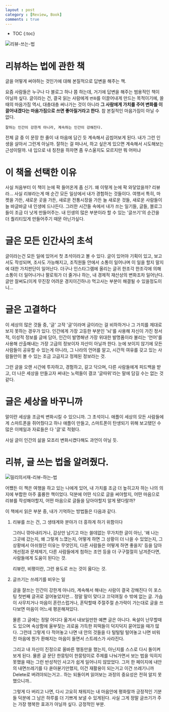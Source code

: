 ```yaml
---
layout : post
category : [Review, Book]
comments : true
---
```


* TOC
{:toc}

![리뷰-쓰는-법](https://user-images.githubusercontent.com/35059428/56861490-d1c6e680-69d3-11e9-96cb-68dd59296244.jpg)





# 리뷰하는 법에 관한 책

글을 어떻게 써야하는 것인가에 대해
본질적으로 답변을 해주는 책.

요즘 사람들은 누구나 다 블로그 하나 쯤 하는데, 거기에 답변을 해주는 범용적인 책이 아닐까 싶다.
글이라는 건, 결국 읽는 사람에게 `변화`를 이끌어내게 만드는 목적이기에,
쓸 때의 마음가짐 역시, 대충대충 써나가는 것이 아니라
**그 사람에게 가치를 주어 변화를 이끌어내겠다는 마음가짐으로 쓰면 좋아질거라고 한다.**
참 본질적인 마음가짐이 아닐 수 없다.


```
잘하는 인간이 강한게 아니라, 계속하는 인간이 강해진다.
```


전체 글 중 이 문장 한 줄이 내 마음에 담긴 듯
계속해서 곱씹어보게 된다.
내가 그런 인생을 살아서 그런게 아닐까.
잘하는 걸 떠나서, 하고 싶은게 있으면 계속해서 시도해보는 근성이랄까.
내 입으로 내 칭찬을 하자면 좀 우스울지도 모르지만
뭐 어떠냐

# 이 책을 선택한 이유

사실 처음부터 이 책이 눈에 팍 들어온게 좀 신기.
왜 이렇게 눈에 팍 와닿았을까?
리뷰라... 사실 리뷰라는게 매 순간 모든 일상에서 내가 경험하는 것들이다.
여행서 특히, 마켓을 가든, 새로운 곳을 가든, 새로운 전통시장을 가든
늘 새로운 것들, 새로운 사람들이 늘 바글바글 내 인생에 드나든다.
그러한 시간들 속에서
내가 쓰는 일기들, 글들, 블로그들이 조금 더 낫게 만들어주는.
내 인생의 많은 부분이라 할 수 있는 '글쓰기'의 순간을 더 퀄리티있게 만들어주기 때문 아닌가싶다.

# 글은 모든 인간사의 초석

글이라는건 모든 일에 있어서
첫 초석이라고 볼 수 있다.
글이 있어야 기획이 있고, 보고서도 작성되며, 조사도 가능해지고, 조직원들 안에서 소통이 일어나며
이 일을 할지 말지에 대한 가치판단이 일어난다.
더구나 인스타그램에 올리는 글귀 한조각 한조각에 의해
소통이 더 일어나거나
팔로워가 더 줄거나 하는, 내 경제적 재산상의 변화조차 일어난다.
글만 잘써도(이게 무진장 어려운 경지이긴하나) 먹고사는 부분이 해결될 수 있을정도이니...

# 글은 고결하다

이 세상의 많은 것들 중,
'글' 고작 '글'이라며 글이라는 걸 비하하거나 그 가치를 제대로 보지 못하는 경우가 있다.
인간에게 가장 고등한 부분인 '뇌'를 사용해 자신이 가진 정서적, 이성적 정보를 글에 담아,
인간이 발명해낸 가장 위대한 발명품이라 불리는 '언어'를 사용해 산출해내는 가장 고급의 정보이자 자산이 아닐까 한다.
눈에 보이지 않기에 모든 사람들이 공유할 수 있는게 아니라, 그 나라의 언어를 알고, 시간적 여유를 갖고 있는 사람들만이 볼 수 있는 조금 고급지고 정제된 정보라는 것.

그런 글을 오랜 시간에 투자하고, 경험하고, 갈고 닥으며, 다른 사람들에게 피드백을 받고, 더 나은 세상을 만들고자 써내는 노력들이 결코 '글따위'라는 말에 담길 수는 없는 것 같다.

# 글은 세상을 바꾸니까

말이란 세상을 조금씩 변화시킬 수 있으니까.
그 초석이니.
애플이 세상의 모든 사람들에게 스마트폰을 쥐어줬다고 하나
애플이 만들고, 스마트폰이 탄생되기 위해 보고됐던 수많은 이메일과 자료들은
다 '글'로 적혔다.

사실 글이 인간의 삶을 모조리 변화시켰다해도 과언이 아닐 듯.

# 리뷰, 글 쓰는 법을 알려줬다.


![밀리의서재-리뷰-하는-법](https://user-images.githubusercontent.com/35059428/56625194-bcb62480-666e-11e9-9e40-0e65c996f0e4.jpg)


어쨌든
이 책은 여행을 하고 있는 나에게 있어,
내 가치를 조금 더 높히고자 하는 나의 의지에 부합한 아주 훌륭한 책이었다.
덕분에 어떤 식으로 글을 써야할지, 어떤 마음으로 리뷰를 작성해야할지, 어떤 마음으로 글들을 담아야할지 알게 됐다랄까?

이 책에서 읽은 부분 중, 내가 기억하는 방법들은 다음과 같다.

1. 리뷰를 쓰는 건, 그 생태계와 분야가 더 흥하게 하기 위함이다

    그러니 깎아내리거나, 감상만 남기고 마는 쓸데없는 무가치한 글이 아닌,
    '왜 나는 그곳에 갔는지, 왜 그렇게 느꼈는지, 어떻게 하면 그 상황이 더 나을 수 있었는지, 그 상황에서 아쉬웠던 이유는 무엇인지, 다른 사람들은 어떻게 하면 좋을지' 등을 담아 개선점과 문제제기, 다른 사람들에게 첨하는 조언 등을 더 구구절절히 남겨준다면, 사람들에게 도움이 된다는 것.

    리뷰란, 비평이란, 그런 용도로 쓰는 것이 옳다는 것.

2. 글쓰기는 쓰레기를 비우는 일

    글을 잘쓰는 인간이 강한게 아니라, 계속해서 해내는 사람이 결국 강해진다
    이 포스팅 첫번째 글귀로 걸어놓았지만...
    정말 말이 맞다고 끄덕여질 수 밖에 없는 글.
    가슴이 사무치거나 마음이 혼란스럽거나, 혼탁할때
    주절주절 손가락이 가는대로 글을 쓰다보면
    마음이 어느새 평온해져있다.

    물론 그 글에는 정말 어디다 옮겨서 내보일만한 예쁜 글은 아니다.
    욕설이 난무할때도 있으며 속상함에 울부짖는 괴로움 가득한 피떡들이 덕지덕지 묻어있을 때가 많다.
    그런데
    그렇게 다 적어놓고 나면
    내 안의 것들을 다 털털털 털어놓고 나면 비워진 마음에 뭔가 환해지는 마음이 들면서
    스트레스가 사라진다.

    그리고 내 자신이 진정으로 올바른 행동만을 했는지, 아닌지를 스스로 다시 돌이켜보게 된다.
    물론 글 문단 한뭉텅이 한뭉텅이로 주제를 나눠가면서 보는 법을 익히지 못했을 때는
    그런 반성적인 사고가 쉽게 일어나지 않았었다.
    그저 한 페이지에 내안의 내면쓰레기를 다 쏟아붇기만했지, 이건 재활용이 되는거고
    이건 쓰레기니까 Delete로 버려야되는거고.. 하는 되돌이켜 읽어보는 과정의 중요성은 전혀 알지 못했으니까..

    그렇게 다 버리고 나면,
    다시 고요히 채워지는 내 마음안에 평화랄까
    긍정적인 기분들 덕분에
    그 남은 하루를 더 기쁘게 보낼 수 있게된다.
    사실 그게 정말 글쓰기가 주는 가장 행복한 효과가 아닐까 싶다.
    긍정적인 부분.
